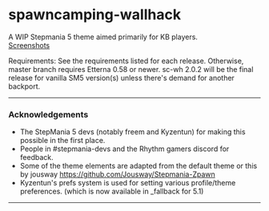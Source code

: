 ﻿# spawncamping-wallhack
A WIP Stepmania 5 theme aimed primarily for KB players.  
<a href="http://imgur.com/a/RpFvQ" target="_blank">Screenshots</a>

Requirements: See the requirements listed for each release. Otherwise, master branch requires Etterna 0.58 or newer. 
sc-wh 2.0.2 will be the final release for vanilla SM5 version(s) unless there's demand for another backport.

---
### Acknowledgements
* The StepMania 5 devs (notably freem and Kyzentun) for making this possible in the first place.
* People in #stepmania-devs and the Rhythm gamers discord for feedback.
* Some of the theme elements are adapted from the default theme or this by jousway https://github.com/Jousway/Stepmania-Zpawn
* Kyzentun's prefs system is used for setting various profile/theme preferences. (which is now available in _fallback for 5.1)

---
